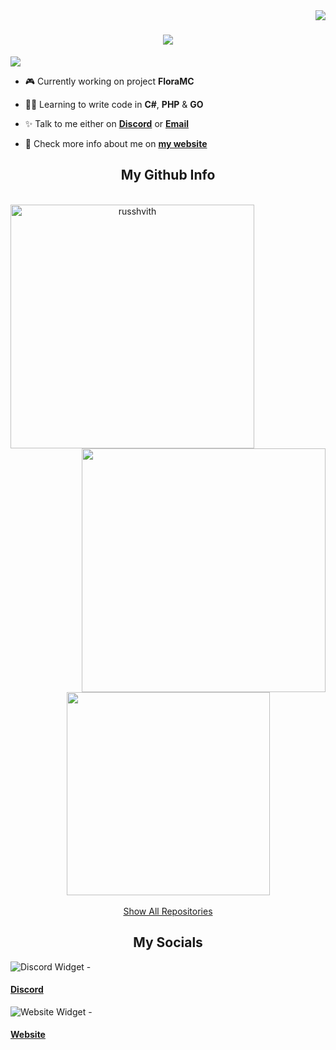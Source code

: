<img align="right" src="https://visitor-badge.laobi.icu/badge?page_id=Russhvith.Russhvith">

<h1 align="center">
   <img src="https://readme-typing-svg.herokuapp.com/?lines=Hello+Mates!;I+Am+Russhvith&center=true&size=30">
</h1>

<img src="https://github-profile-trophy.vercel.app/?username=russhvith&theme=discord&no-bg=true&column=-1"></a> </p>

- 🎮 Currently working on project **FloraMC**

- 👨‍💻 Learning to write code in **C#**, **PHP** & **GO**

- ✨ Talk to me either on **<a href="https://discord.com/users/649224444056961054">Discord</a>** or **<a href="mailto:russhvith@russhvith.tech">Email</a>**

- 📎 Check more info about me on **<a href="https://russhvith.tech">my website</a>** 

<h2 align="center">My Github Info</h2>

<br>

<div align=center>
   <img align="left" width=390 src="https://github-readme-streak-stats.herokuapp.com/?user=russhvith&theme=react" alt="russhvith" />
   <img align="right" width=390 src="https://github-readme-stats.vercel.app/api?username=russhvith&show_icons=true&theme=react" />
</div>

<br><br><br><br><br><br><br><br><br>

<div align=center>
   <img align="center" width=325 src="https://github-readme-stats.vercel.app/api/top-langs/?username=russhvith&title_color=61dafb&text_color=ffffff&bg_color=20232a&langs_count=8&layout=compact" />
</div>

<br>

<div align="center">
   <a href="https://github.com/Russhvith?tab=repositories">Show All Repositories</a>
</div>

<h2 align="center">My Socials</h2>


<img src="https://discord.c99.nl/widget/theme-2/649224444056961054.png" alt="Discord Widget">
- <h4 align="left"><a href="https://discord.com/users/649224444056961054">Discord</a></h2>

<img src="https://russhvith.tech" alt="Website Widget">
- <h4 align="left"><a href="https://russhvith.tech">Website</a></h2>
